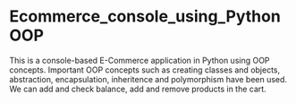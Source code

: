 # Ecommerce_console_using_PythonOOP
This is a console-based E-Commerce application in Python using OOP concepts. Important OOP concepts such as creating classes and objects, abstraction, encapsulation, inheritence and polymorphism have been used. We can add and check balance, add and remove products in the cart.

